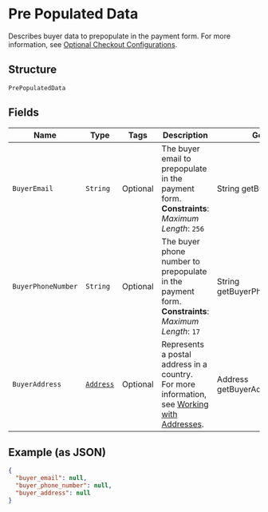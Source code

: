 
# Pre Populated Data

Describes buyer data to prepopulate in the payment form.
For more information,
see [Optional Checkout Configurations](https://developer.squareup.com/docs/checkout-api/optional-checkout-configurations).

## Structure

`PrePopulatedData`

## Fields

| Name | Type | Tags | Description | Getter |
|  --- | --- | --- | --- | --- |
| `BuyerEmail` | `String` | Optional | The buyer email to prepopulate in the payment form.<br>**Constraints**: *Maximum Length*: `256` | String getBuyerEmail() |
| `BuyerPhoneNumber` | `String` | Optional | The buyer phone number to prepopulate in the payment form.<br>**Constraints**: *Maximum Length*: `17` | String getBuyerPhoneNumber() |
| `BuyerAddress` | [`Address`](../../doc/models/address.md) | Optional | Represents a postal address in a country.<br>For more information, see [Working with Addresses](https://developer.squareup.com/docs/build-basics/working-with-addresses). | Address getBuyerAddress() |

## Example (as JSON)

```json
{
  "buyer_email": null,
  "buyer_phone_number": null,
  "buyer_address": null
}
```

